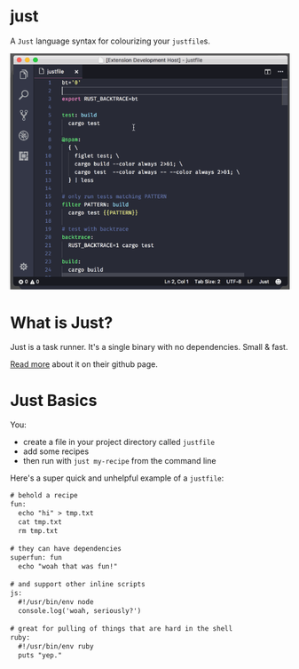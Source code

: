 # just

A `Just` language syntax for colourizing your `justfile`s.

![Just in Code](images/just-demo.gif)


# What is Just?

Just is a task runner. It's a single binary with no dependencies. Small & fast.

[Read more](https://github.com/casey/just) about it on their github page.


# Just Basics

You:

* create a file in your project directory called `justfile`
* add some recipes
* then run with `just my-recipe` from the command line

Here's a super quick and unhelpful example of a `justfile`:

```just
# behold a recipe
fun:
  echo "hi" > tmp.txt
  cat tmp.txt
  rm tmp.txt

# they can have dependencies
superfun: fun
  echo "woah that was fun!"

# and support other inline scripts
js:
  #!/usr/bin/env node
  console.log('woah, seriously?')

# great for pulling of things that are hard in the shell
ruby:
  #!/usr/bin/env ruby
  puts "yep."

```
